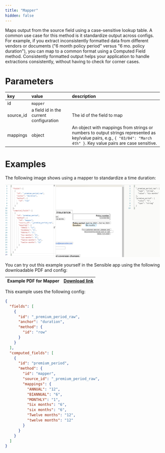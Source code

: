 ```yaml
---
title: "Mapper"
hidden: false
---
```

Maps output from the source field using a case-sensitive lookup table. A common use case for this method is it standardize output across configs. For example, if you extract inconsistently formatted data from different vendors or documents ("6 month policy period" versus "6 mo. policy duration"), you can map to a common format using a Computed Field method.  Consistently formatted output helps your application to handle extractions consistently, without having to check for corner cases. 

Parameters
====

| key       | value                                   | description                                                  |
| :-------- | :-------------------------------------- | :----------------------------------------------------------- |
| id        | `mapper`                                |                                                              |
| source_id | a field id in the current configuration | The id of the field to map                                   |
| mappings  | object                                  | An object with mappings from strings or numbers to output strings represented as key/value pairs, e.g., `{ "03/04": "March 4th" }`. Key value pairs are case sensitive. |

Examples
====

The following image shows using a mapper to standardize a time duration:

![](https://raw.githubusercontent.com/sensible-hq/sensible-docs/main/readme-sync/assets/v0/images/mapper_example.png)


You can try out this example yourself in the Sensible app using the following downloadable PDF and config:

| Example PDF for Mapper | [Download link](https://raw.githubusercontent.com/sensible-hq/sensible-docs/main/readme-sync/assets/v0/pdfs/mapper_example.pdf) |
| ---------------------- | ------------------------------------------------------------ |

This example uses the following config:

```json
{
  "fields": [
    {
      "id": "_premium_period_raw",
      "anchor": "duration",
      "method": {
        "id": "row"
      }
    }
  ],
  "computed_fields": [
    {
      "id": "premium_period",
      "method": {
        "id": "mapper",
        "source_id": "_premium_period_raw",
        "mappings": {
          "ANNUAL": "12",
          "BIANNUAL": "6",
          "MONTHLY": "1",
          "Six months": "6",
          "six months": "6",
          "Twelve months": "12",
          "twelve months": "12"
        }
      }
    }
  ]
}
```
